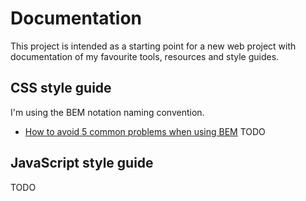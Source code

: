 # Documentation

This project is intended as a starting point for a new web project with documentation of my favourite tools, resources and style guides.


## CSS style guide

I'm using the BEM notation naming convention.
-	<a href="https://medium.com/fed-or-dead/battling-bem-5-common-problems-and-how-to-avoid-them-5bbd23dee319" target="_blank">How to avoid 5 common problems when using BEM</a>
TODO


## JavaScript style guide

TODO
